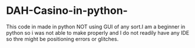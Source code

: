 # DAH-Casino-in-python-
This code in made in python NOT using GUI of any sort.I am a beginner in python so i was not able to make properly and I do not readily have any IDE so thre might be positioning errors or glitches.
